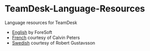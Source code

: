 # TeamDesk-Language-Resources

Language resources for TeamDesk

* [English](./dbstrings.txt) by ForeSoft
* [French](./fr/dbstrings.txt) courtesy of Calvin Peters
* [Swedish](./se/dbstrings.txt) courtesy of Robert Gustavsson
